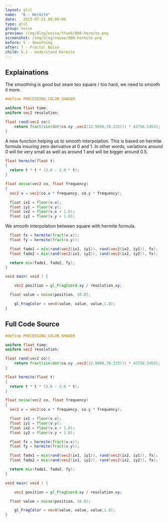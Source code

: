 ```yaml
---
layout: glsl
name:  "6 - Hermite"
date:   2015-07-21 00:00:00
type: glsl
group: noise
preview: /img/blog/noise/thumb/006-hermite.png
screenshot: /img/blog/noise/006-hermite.png
before: 5 - Smoothing
after: 7 - Fractal Noise
child: 6.1 - Understand Hermite
---
```

## Explainations

The smoothing is good but seam too square / too hard, we need to smooth it more.

``` glsl
#define PROCESSING_COLOR_SHADER

uniform float time;
uniform vec2 resolution;

float rand(vec2 co){
    return fract(sin(dot(co.xy ,vec2(12.9898,78.233))) * 43758.5453);
}

```

A new function helping us to smooth interpolation.
This is based on hermite formula insuring zero derivative at 0 and 1.
In other words, variations around 0 will be very small as well as around 1 and will be
bigger around 0.5.

``` glsl
float hermite(float t)
{
  return t * t * (3.0 - 2.0 * t);
}

float noise(vec2 co, float frequency)
{
  vec2 v = vec2(co.x * frequency, co.y * frequency);

  float ix1 = floor(v.x);
  float iy1 = floor(v.y);
  float ix2 = floor(v.x + 1.0);
  float iy2 = floor(v.y + 1.0);

```

We smooth interpolation between square with hermite formula.

``` glsl
  float fx = hermite(fract(v.x));
  float fy = hermite(fract(v.y));

  float fade1 = mix(rand(vec2(ix1, iy1)), rand(vec2(ix2, iy1)), fx);
  float fade2 = mix(rand(vec2(ix1, iy2)), rand(vec2(ix2, iy2)), fx);

  return mix(fade1, fade2, fy);
}

void main( void ) {

	vec2 position = gl_FragCoord.xy / resolution.xy;

  float value = noise(position, 10.0);

	gl_FragColor = vec4(value, value, value,1.0);
}
```


## Full Code Source

``` glsl
#define PROCESSING_COLOR_SHADER

uniform float time;
uniform vec2 resolution;

float rand(vec2 co){
    return fract(sin(dot(co.xy ,vec2(12.9898,78.233))) * 43758.5453);
}

float hermite(float t)
{
  return t * t * (3.0 - 2.0 * t);
}

float noise(vec2 co, float frequency)
{
  vec2 v = vec2(co.x * frequency, co.y * frequency);

  float ix1 = floor(v.x);
  float iy1 = floor(v.y);
  float ix2 = floor(v.x + 1.0);
  float iy2 = floor(v.y + 1.0);

  float fx = hermite(fract(v.x));
  float fy = hermite(fract(v.y));

  float fade1 = mix(rand(vec2(ix1, iy1)), rand(vec2(ix2, iy1)), fx);
  float fade2 = mix(rand(vec2(ix1, iy2)), rand(vec2(ix2, iy2)), fx);

  return mix(fade1, fade2, fy);
}

void main( void ) {

	vec2 position = gl_FragCoord.xy / resolution.xy;

  float value = noise(position, 10.0);

	gl_FragColor = vec4(value, value, value,1.0);
}
```